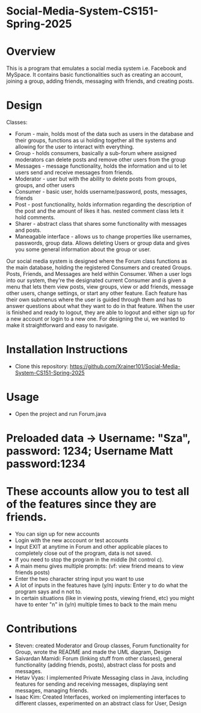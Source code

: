 # Social-Media-System-CS151-Spring-2025
# Overview
This is a program that emulates a social media system i.e. Facebook and MySpace. It contains basic functionalities such as creating an account, joining a group, adding friends, messaging with friends, and creating posts.
# Design
Classes:
* Forum - main, holds most of the data such as users in the database and their groups, functions as ui holding together all the systems and allowing for the user to interact with everything.
* Group - holds consumers, basically a sub-forum where assigned moderators can delete posts and remove other users from the group
* Messages -  message functionality, holds the information and ui to let users send and receive messages from friends.
* Moderator - user but with the ability to delete posts from groups, groups, and other users
* Consumer - basic user, holds username/password, posts, messages, friends
* Post - post functionality, holds information regarding the description of the post and the amount of likes it has. nested comment class lets it hold comments.
* Sharer - abstract class that shares some functionality with messages and posts.
* Maneagable interface - allows us to change properties like usernames, passwords, group data. Allows deleting Users or group data and gives you some general information about the group or user.
  
Our social media system is designed where the Forum class functions as the main database, holding the registered Consumers and created Groups. Posts, Friends, and Messages are held within Consumer. When a user logs into our system, they're the designated current Consumer and is given a menu that lets them view posts, view groups, view or add friends, message other users, change settings, or start any other feature. Each feature has their own submenus where the user is guided through them and has to answer questions about what they want to do in that feature. When the user is finished and ready to logout, they are able to logout and either sign up for a new account or login to a new one. For designing the ui, we wanted to make it straightforward and easy to navigate.
# Installation Instructions
* Clone this repository: https://github.com/Xrainer101/Social-Media-System-CS151-Spring-2025
# Usage
* Open the project and run Forum.java
# Preloaded data -> Username: "Sza", password: 1234; Username Matt password:1234
# These accounts allow you to test all of the features since they are friends.
* You can sign up for new accounts
* Login with the new acccount or test accounts
* Input EXIT at anytime in Forum and other applicable places to completely close out of the program, data is not saved.
* If you need to stop the program in the middle (hit control c).
* A main menu gives multiple prompts: (vf: view friend means to view friends posts)
* Enter the two character string input you want to use
* A lot of inputs in the features have (y/n) inputs: Enter y to do what the program says and n not to.
* In certain situations (like in viewing posts, viewing friend, etc) you might have to enter "n" in (y/n) multiple times to back to the main menu
# Contributions
* Steven: created Moderator and Group classes, Forum functionality for Group, wrote the README and made the UML diagram, Design
* Saivardan Mamidi: Forum (linking stuff from other classes), general functionality (adding friends, posts), abstract class for posts and messages.
* Hetav Vyas: I implemented Private Messaging class in Java, including features for sending and receiving messages, displaying sent messages, managing friends.
* Isaac Kim: Created Interfaces, worked on implementing interfaces to different classes, experimented on an abstract class for User, Design
